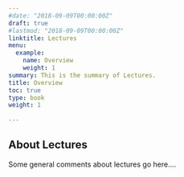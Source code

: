 ```yaml
---
#date: "2018-09-09T00:00:00Z"
draft: true
#lastmod: "2018-09-09T00:00:00Z"
linktitle: Lectures
menu:
  example:
    name: Overview
    weight: 1
summary: This is the summary of Lectures.
title: Overview
toc: true
type: book
weight: 1
  
---
```


## About Lectures
Some general comments about lectures go here....
